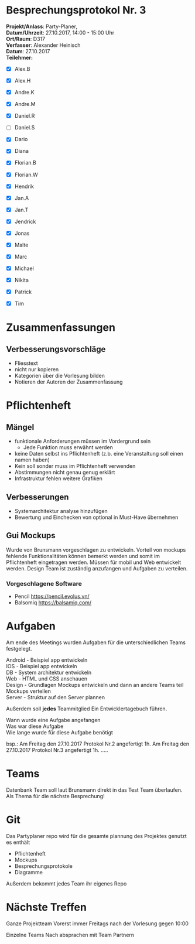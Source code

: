 # Besprechungsprotokol Nr. 3

**Projekt/Anlass**: Party-Planer,  
**Datum/Uhrzeit**: 27.10.2017, 14:00 - 15:00 Uhr  
**Ort/Raum**: D317  
**Verfasser**: Alexander Heinisch  
**Datum**: 27.10.2017  
**Teilehmer:**

- [x] Alex.B
- [x] Alex.H
- [x] Andre.K
- [x] Andre.M
- [x] Daniel.R
- [ ] Daniel.S
- [x] Dario
- [x] Diana
- [x] Florian.B
- [x] Florian.W
- [x] Hendrik
- [x] Jan.A
- [x] Jan.T
- [x] Jendrick
- [x] Jonas
- [x] Malte
- [x] Marc
- [x] Michael
- [x] Nikita
- [x] Patrick
- [x] Tim


# Zusammenfassungen

## Verbesserungsvorschläge

- Fliesstext
- nicht nur kopieren
- Kategorien über die Vorlesung bilden
- Notieren der Autoren der Zusammenfassung

# Pflichtenheft

## Mängel

- funktionale Anforderungen müssen im Vordergrund sein
  - Jede Funktion muss erwähnt werden
- keine Daten selbst ins Pflichtenheft (z.b. eine Veranstaltung soll einen namen haben)
- Kein soll sonder muss im Pflichtenheft verwenden
- Abstimmungen nicht genau genug erklärt
- Infrastruktur fehlen weitere Grafiken

## Verbesserungen

- Systemarchitektur analyse hinzufügen
- Bewertung und Einchecken von optional in Must-Have übernehmen

## Gui Mockups

Wurde von Brunsmann vorgeschlagen zu entwickeln. Vorteil von mockups fehlende Funktionalitäten können bemerkt werden und somit im Pflichtenheft eingetragen werden. Müssen für mobil und Web entwickelt werden. Design Team ist zuständig anzufangen und Aufgaben zu verteilen.

### Vorgeschlagene Software

- Pencil https://pencil.evolus.vn/
- Balsomiq https://balsamiq.com/

# Aufgaben

Am ende des Meetings wurden Aufgaben für die unterschiedlichen Teams festgelegt.

Android 	-	Beispiel app entwickeln  
IOS		-	Beispiel app entwickeln  
DB		-	System architektur entwickeln  
Web		-	HTML und CSS anschauen  
Design	-	Grundlagen Mockups entwickeln und dann an andere Teams teil Mockups verteilen  
Server	-	Struktur auf den Server plannen  

Außerdem soll **jedes** Teammitglied Ein Entwicklertagebuch führen.

Wann wurde eine Aufgabe angefangen  
Was war diese Aufgabe  
Wie lange wurde für diese Aufgabe benötigt  

bsp.:
Am Freitag den 27.10.2017 Protokol Nr.2 angefertigt 1h.
Am Freitag den 27.10.2017 Protokol Nr.3 angefertigt 1h.
.....

# Teams

Datenbank Team soll laut Brunsmann direkt in das Test Team überlaufen. Als Thema für die nächste Besprechung!

# Git

Das Partyplaner repo wird für die gesamte plannung des Projektes genutzt es enthält

- Pflichtenheft
- Mockups
- Besprechungsprotokole
- Diagramme

Außerdem bekommt jedes Team ihr eigenes Repo 

# Nächste Treffen

Ganze Projektteam
Vorerst immer Freitags nach der Vorlesung gegen 10:00

Einzelne Teams
Nach absprachen mit Team Partnern